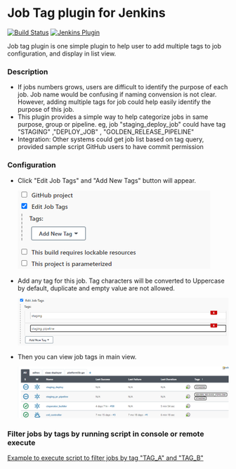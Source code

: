 # Job Tag plugin for Jenkins

[![Build Status](https://ci.jenkins.io/job/Plugins/job/jobtag-plugin/job/master/badge/icon)](https://ci.jenkins.io/job/Plugins/job/jobtag-plugin/job/master/)
[![Jenkins Plugin](https://img.shields.io/jenkins/plugin/v/jobtag.svg)](https://plugins.jenkins.io/jobtag)


Job tag plugin is one simple plugin to help user to add multiple tags to job configuration, and display in list view.

### Description

- If jobs numbers grows, users are difficult to identify the purpose of each job. Job name would be confusing if naming convension is not clear. However, adding multiple tags for job could help easily identify the purpose of this job.
- This plugin provides a simple way to help categorize jobs in same purpose, group or pipeline. eg, job "staging_deploy_job" could have tag "STAGING" ,"DEPLOY_JOB" , "GOLDEN_RELEASE_PIPELINE"
- Integration: Other systems could get job list based on tag query, provided sample script
GitHub users to have commit permission

### Configuration

- Click "Edit Job Tags" and "Add New Tags" button will appear.

  ![](images/edittag1.png)

- Add any tag for this job. Tag characters will be converted to Uppercase by default,  duplicate and empty value are not allowed.

  ![](images/edittag2.png)

- Then you can view job tags in main view.

  ![](images/listview.png)

### Filter jobs by tags by running script in console or remote execute

[Example to execute script to filter jobs by tag "TAG_A" and "TAG_B"](filterjobs.groovy)



